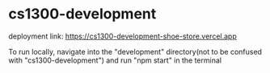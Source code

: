 # cs1300-development
deployment link: https://cs1300-development-shoe-store.vercel.app

To run locally, navigate into the "development" directory(not to be confused with "cs1300-development") and run "npm start" in the terminal